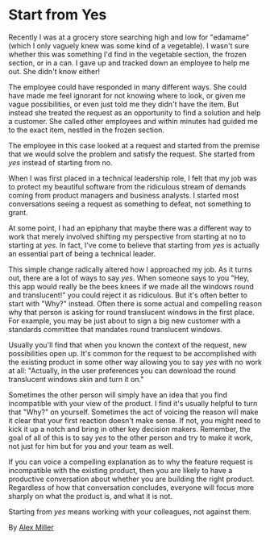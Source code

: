 # Start from Yes

Recently I was at a grocery store searching high and low for "edamame" (which I only vaguely knew was some kind of a vegetable). I wasn't sure whether this was something I'd find in the vegetable section, the frozen section, or in a can. I gave up and tracked down an employee to help me out. She didn't know either!

The employee could have responded in many different ways. She could have made me feel ignorant for not knowing where to look, or given me vague possibilities, or even just told me they didn't have the item. But instead she treated the request as an opportunity to find a solution and help a customer. She called other employees and within minutes had guided me to the exact item, nestled in the frozen section.

The employee in this case looked at a request and started from the premise that we would solve the problem and satisfy the request. She started from *yes* instead of starting from no.

When I was first placed in a technical leadership role, I felt that my job was to protect my beautiful software from the ridiculous stream of demands coming from product managers and business analysts. I started most conversations seeing a request as something to defeat, not something to grant.

At some point, I had an epiphany that maybe there was a different way to work that merely involved shifting my perspective from starting at no to starting at *yes*. In fact, I've come to believe that starting from *yes* is actually an essential part of being a technical leader.

This simple change radically altered how I approached my job. As it turns out, there are a lot of ways to say *yes*. When someone says to you "Hey, this app would really be the bees knees if we made all the windows round and translucent!" you could reject it as ridiculous. But it's often better to start with "Why?" instead. Often there is some actual and compelling reason why that person is asking for round translucent windows in the first place. For example, you may be just about to sign a big new customer with a standards committee that mandates round translucent windows.

Usually you'll find that when you known the context of the request, new possibilities open up. It's common for the request to be accomplished with the existing product in some other way allowing you to say *yes* with no work at all: "Actually, in the user preferences you can download the round translucent windows skin and turn it on."

Sometimes the other person will simply have an idea that you find incompatible with your view of the product. I find it's usually helpful to turn that "Why?" on yourself. Sometimes the act of voicing the reason will make it clear that your first reaction doesn't make sense. If not, you might need to kick it up a notch and bring in other key decision makers. Remember, the goal of all of this is to say *yes* to the other person and try to make it work, not just for him but for you and your team as well.

If you can voice a compelling explanation as to why the feature request is incompatible with the existing product, then you are likely to have a productive conversation about whether you are building the right product. Regardless of how that conversation concludes, everyone will focus more sharply on what the product is, and what it is not.

Starting from *yes* means working with your colleagues, not against them.

By [Alex Miller](http://programmer.97things.oreilly.com/wiki/index.php/Alex_Miller)